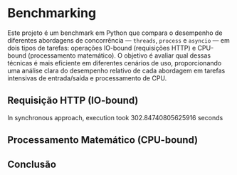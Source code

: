 # Benchmarking

Este projeto é um benchmark em Python que compara o desempenho de diferentes abordagens de concorrência — `threads`, `process` e `asyncio` — em dois tipos de tarefas: operações IO-bound (requisições HTTP) e CPU-bound (processamento matemático). O objetivo é avaliar qual dessas técnicas é mais eficiente em diferentes cenários de uso, proporcionando uma análise clara do desempenho relativo de cada abordagem em tarefas intensivas de entrada/saída e processamento de CPU.

## Requisição HTTP (IO-bound)
In synchronous approach, execution took 302.84740805625916 seconds

## Processamento Matemático (CPU-bound)

## Conclusão
